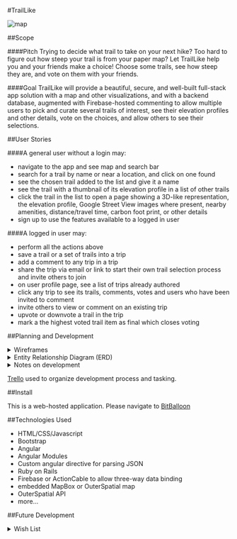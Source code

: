 #TrailLike

![map](http://images.nationalgeographic.com/wpf/media-content/richmedia/0/473/project/trail-maps/img/glacier-main-610.jpg)


##Scope


####Pitch
Trying to decide what trail to take on your next hike?  Too hard to figure out how steep your trail is from your paper map?  Let TrailLike help you and your friends make a choice!  Choose some trails, see how steep they are, and vote on them with your friends.

####Goal
TrailLike will provide a beautiful, secure, and well-built full-stack app solution with a map and other visualizations, and with a backend database, augmented with Firebase-hosted commenting to allow multiple users to pick and curate several trails of interest, see their elevation profiles and other details, vote on the choices, and allow others to see their selections.

##User Stories

####A general user without a login may:
- navigate to the app and see map and search bar
- search for a trail by name or near a location, and click on one found
- see the chosen trail added to the list and give it a name
- see the trail with a thumbnail of its elevation profile in a list of other trails 
- click the trail in the list to open a page showing a 3D-like representation, the elevation profile, Google Street View images where present, nearby amenities, distance/travel time, carbon foot print, or other details
- sign up to use the features available to a logged in user
 
####A logged in user may:
- perform all the actions above
- save a trail or a set of trails into a trip
- add a comment to any trip in a trip
- share the trip via email or link to start their own trail selection process and invite others to join
- on user profile page, see a list of trips already authored
- click any trip to see its trails, comments, votes and users who have been invited to comment
- invite others to view or comment on an existing trip
- upvote or downvote a trail in the trip
- mark a the highest voted trail item as final which closes voting

##Planning and Development

<details><summary>Wireframes</summary>
![wireframe](https://ucarecdn.com/8ebec341-bc84-4563-9fcb-a99672b3334b/Wireframe.png =200x) 
![show](https://ucarecdn.com/5c2052c8-5e8b-4f07-ab06-e39f3f3578e8/ShowPage.jpg =200x)
![signup](https://ucarecdn.com/c20252cd-8dc1-45f7-a17b-511f2771a13c/SignUp.jpg =200x)
![profile](https://ucarecdn.com/a2e849fa-0965-4424-a5a4-71c57d8382fd/Profile.jpg =200x)
</details>

<details><summary>Entity Relationship Diagram (ERD)</summary>
![ERD](https://ucarecdn.com/27100d72-4210-41c3-9d93-5e0c973f91f3/TrailLikeERD.jpg)
</details>

<details><summary>Notes on development</summary>

###First scope

Hopes for this project ran high, and I attempted to throw everything I could think of into the original design.  Most important of of all, I planned to make a trail interaction involving a single page where a trail would be shown in three contexts -- overhead map, Street View, and elevation profile graph -- that interact with each other.  I tested this for a weekend and made slow progress, but time constraints necessitate slimming down the scope and focusing on the minimum viable product.
<details><summary>First project scope details</summary>

#####Breaking up the user stories above into tasks and technologies to test
Good advice: try the trail visulation piece first and back out to something simpler if it proves to challenging for the available time.

#####Visualization
Demonstrate a user interaction between a map, a profile, and Google Street View.

Needs: a map with a route, an elevation profile of that route, and Street Views at places along the route.
Should give a longitude/latitude that will change with user interaction at any of the three views whcih in turn change each of the other views

To allow Maps and Street View, these uses must be enabled on my API key at the [Google dev console for project name: TrailLike](https://console.developers.google.com/apis/api/maps_backend/overview?project=traillike-5b077)

- MAP: Google or MapBox, query locations in radius around a search term or a clicked point
- SEARCH: OuterSpatial API data queried by MapBox map interactions
- CONCATENATE: Link several trails together and treat as one.  Simple object concatenation?
- INTERACTION: Add to list with Angular
- DISPLAY:  3D-like representation built in WebGL or MapBox tilt.  Show nearby amenities as icons from OuterSpatial.  Calculate 3D distance. Calculate travel time based on a metric that must already exist?  Calculate calories burned.  Build into a beautiful display.
- ELEVATIONS: Turn trail or concatenation of trails into an elevation profile.  Show using D3.

#####Basic CRUD app 
Use Rails to build structure around users and their trips, votes, comments.
Angular mini-app in the front-end to handle search UI and voting. 

- COMMENTING: Build a Firebase backend to allow real-time comments and voting.  Show on the trail page and the main page.
- USERS: Use bcrypt, auth, and flash messages and restrictions on various pages.

</details>

###Current scope: Minimum Viable Product
Map searches get added .

</details>

[Trello](https://trello.com/b/6cSDeqnQ/traillike) used to organize development process and tasking.


##Install

This is a web-hosted application. Please navigate to [BitBalloon](http://personnel-officer-eagle-45200.bitballoon.com/)

##Technologies Used

- HTML/CSS/Javascript
- Bootstrap
- Angular
- Angular Modules
- Custom angular directive for parsing JSON
- Ruby on Rails
- Firebase or ActionCable to allow three-way data binding
- embedded MapBox or OuterSpatial map
- OuterSpatial API
- more...


##Future Development

<details><summary>Wish List</summary>

- overlay the trail profiles on each other, which would need to...
- recalculate the trail profiles based on a consistent y-axis among listed trails to enable an "apples-to-apples" comparison
- use WebGL, Three.js, or A-Frame to provide a 3D-like experience of the trail data
- link to OuterSpatial to allow source data updating
- export trips to PDF Maps
- add photos taken with PDF Maps back into the app
- modals for login, profile
- use friendly URLs to allow sharing

</details>


